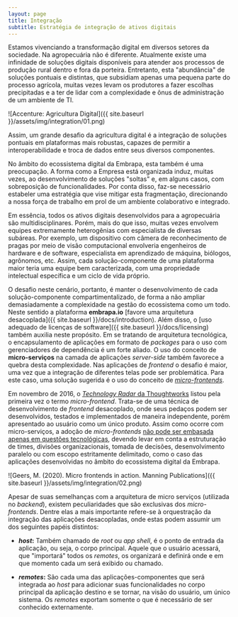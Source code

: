 ```yaml
---
layout: page
title: Integração
subtitle: Estratégia de integração de ativos digitais
---
```


Estamos vivenciando a transformação digital em diversos setores da sociedade. Na agropecuária não é diferente. Atualmente existe uma infinidade de soluções digitais disponíveis para atender aos processos de produção rural dentro e fora da porteira. Entretanto, esta "abundância" de soluções pontuais e distintas, que subsidiam apenas uma pequena parte do processo agrícola, muitas vezes levam os produtores a fazer escolhas precipitadas e a ter de lidar com a complexidade e ônus de administração de um ambiente de TI.

![Accenture: Agricultura Digital]({{ site.baseurl }}/assets/img/integration/01.png)

Assim, um grande desafio da agricultura digital é a integração de soluções pontuais em plataformas mais robustas, capazes de permitir a interoperabilidade e troca de dados entre seus diversos componentes.

No âmbito do ecossistema digital da Embrapa, esta também é uma preocupação. A forma como a Empresa está organizada induz, muitas vezes, ao desenvolvimento de soluções "soltas" e, em alguns casos, com sobreposição de funcionalidades. Por conta disso, faz-se necessário estabeler uma estratégia que vise mitigar esta fragmentação, direcionando a nossa força de trabalho em prol de um ambiente colaborativo e integrado.

Em essência, todos os ativos digitais desenvolvidos para a agropecuária são multidisciplinares. Porém, mais do que isso, muitas vezes envolvem equipes extremamente heterogênias com especialista de diversas subáreas. Por exemplo, um dispositivo com câmera de reconhecimento de pragas por meio de visão computacional envolveria engenheiros de hardware e de software, especialista em aprendizado de máquina, biólogos, agrônomos, etc. Assim, cada solução-componente de uma plataforma maior teria uma equipe bem caracterizada, com uma propriedade intelectual específica e um ciclo de vida próprio.

O desafio neste cenário, portanto, é manter o desenvolvimento de cada solução-componente compartimentalizado, de forma a não ampliar demasiadamente a complexidade na gestão do ecossistema como um todo. Neste sentido a plataforma **embrapa.io** [favore uma arquitetura desacoplada]({{ site.baseurl }}/docs/introduction). Além disso, o [uso adequado de licenças de software]({{ site.baseurl }}/docs/licensing) também auxilia neste propósito. Em se tratando de arquitetura tecnológica, o encapsulamento de aplicações em formato de _packages_ para o uso com gerenciadores de dependência é um forte aliado. O uso do conceito de **micro-serviços** na camada de aplicações _server-side_ também favorece a quebra desta complexidade. Nas aplicações de _frontend_ o desafio é maior, uma vez que a integração de diferentes telas pode ser problemática. Para este caso, uma solução sugerida é o uso do conceito de [_micro-frontends_](https://micro-frontends.org).

Em novembro de 2016, o [_Technology Radar_ da Thoughtworks](https://www.thoughtworks.com/content/dam/thoughtworks/documents/radar/2016/11/tr_technology_radar_vol_15_pt.pdf) listou pela primeira vez o termo _micro-frontend_. Trata-se de uma técnica de desenvolvimento de _frontend_ desacoplado, onde seus pedaços podem ser desenvolvidos, testados e implementados de maneira independente, porém apresentado ao usuário como um único produto. Assim como ocorre com micro-serviços, a adoção de _micro-frontends_ [não pode ser embasada apenas em questões tecnológicas](https://www.sciencedirect.com/science/article/pii/S0950584921000549), devendo levar em conta a estruturação de times, divisões organizacionais, tomada de decisões, desenvolvimento paralelo ou com escopo estritamente delimitado, como o caso das aplicações desenvolvidas no âmbito do ecossistema digital da Embrapa.

![Geers, M. (2020). Micro frontends in action. Manning Publications]({{ site.baseurl }}/assets/img/integration/02.png)

Apesar de suas semelhanças com a arquitetura de micro serviços (utilizada no _backend_), existem peculiaridades que são exclusivas dos _micro-frontends_. Dentre elas a mais importante refere-se à orquestração da integração das aplicações desacopladas, onde estas podem assumir um dos seguintes papéis distintos:

- **_host_:** Também chamado de _root_ ou _app shell_, é o ponto de entrada da aplicação, ou seja, o corpo principal. Aquele que o usuário acessará, que "importará" todos os _remotes_, os organizará e definirá onde e em que momento cada um será exibido ou chamado.

- **_remotes_:** São cada uma das aplicações-componentes que será integrada ao _host_ para adicionar suas funcionalidades no corpo principal da aplicação destino e se tornar, na visão do usuário, um único sistema. Os _remotes_ exportam somente o que é necessário de ser conhecido externamente.
